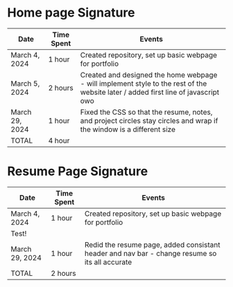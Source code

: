 # Home page Signature


| Date        	| Time Spent | Events
|--------------	|------------|--------------------
| March 4, 2024 | 1 hour     | Created repository, set up basic webpage for portfolio
| March 5, 2024 | 2 hours    | Created and designed the home webpage - will implement style to the rest of the website later / added first line of javascript owo
| March 29, 2024| 1 hour     | Fixed the CSS so that the resume, notes, and project circles stay circles and wrap if the window is a different size
| TOTAL       	| 4 hour     | 



# Resume Page Signature

| Date        	| Time Spent | Events
|--------------	|------------|--------------------
| March 4, 2024 | 1 hour     | Created repository, set up basic webpage for portfolio
| Test!||
| March 29, 2024| 1 hour     | Redid the resume page, added consistant header and nav bar - change resume so its all accurate
| TOTAL       	| 2 hours     | 
